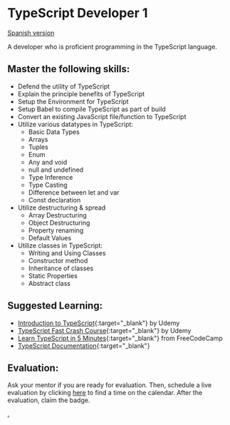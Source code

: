 # TypeScript Developer 1

[Spanish version](typescript1-es.md)

A developer who is proficient programming in the TypeScript language.

## Master the following skills:

- Defend the utility of TypeScript
- Explain the principle benefits of TypeScript
- Setup the Environment for TypeScript
- Setup Babel to compile TypeScript as part of build
- Convert an existing JavaScript file/function to TypeScript
- Utilize various datatypes in TypeScript:
  - Basic Data Types
  - Arrays
  - Tuples
  - Enum
  - Any and void
  - null and undefined
  - Type Inference
  - Type Casting
  - Difference between let and var
  - Const declaration
- Utilize destructuring & spread
  - Array Destructuring
  - Object Destructuring
  - Property renaming
  - Default Values
- Utilize classes in TypeScript:
  - Writing and Using Classes
  - Constructor method
  - Inheritance of classes
  - Static Properties
  - Abstract class

## Suggested Learning:

- [Introduction to TypeScript](https://www.udemy.com/course/typescript/){:target="\_blank"} by Udemy
- [TypeScript Fast Crash Course](https://www.udemy.com/course/typescript-fast-crash-course/){:target="\_blank"} by Udemy
- [Learn TypeScript in 5 Minutes](https://www.freecodecamp.org/news/learn-typescript-in-5-minutes-13eda868daeb/){:target="\_blank"} from FreeCodeCamp
- [TypeScript Documentation](https://www.typescriptlang.org/){:target="\_blank"}

## Evaluation:

Ask your mentor if you are ready for evaluation. Then, schedule a live evaluation by clicking [here](https://webdev.codex.academy/mastery-eval-4?badge=_vGuJgBcQkC7uj5p5tE5nA) to find a time on the calendar. After the evaluation, claim the badge.

[.](level-4)

